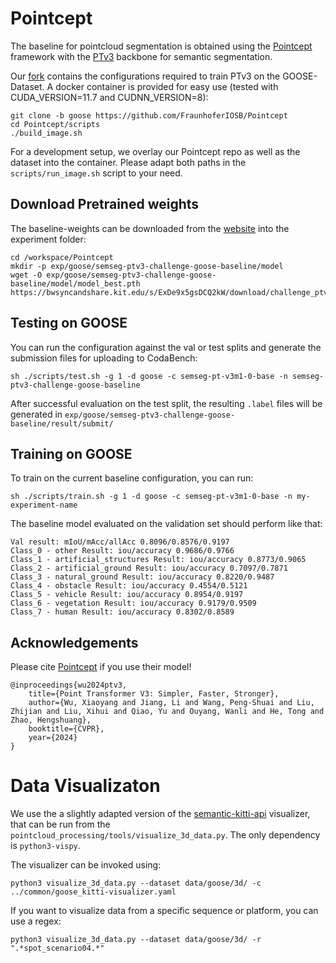# Pointcept

The baseline for pointcloud segmentation is obtained using the [Pointcept](https://github.com/Pointcept/Pointcept) framework with the [PTv3](https://github.com/Pointcept/PointTransformerV3) backbone for semantic segmentation.

Our [fork](https://github.com/FraunhoferIOSB/Pointcept) contains the configurations required to train PTv3 on the GOOSE-Dataset. A docker container is provided for easy use (tested with CUDA_VERSION=11.7 and CUDNN_VERSION=8):

```
git clone -b goose https://github.com/FraunhoferIOSB/Pointcept
cd Pointcept/scripts
./build_image.sh
```

For a development setup, we overlay our Pointcept repo as well as the dataset into the container. Please adapt both paths in the `scripts/run_image.sh` script to your need.

## Download Pretrained weights

The baseline-weights can be downloaded from the [website](https://bwsyncandshare.kit.edu/s/ExDe9x5gsDCQ2kW/download/challenge_ptv3.pth) into the experiment folder:

```
cd /workspace/Pointcept
mkdir -p exp/goose/semseg-ptv3-challenge-goose-baseline/model
wget -O exp/goose/semseg-ptv3-challenge-goose-baseline/model/model_best.pth https://bwsyncandshare.kit.edu/s/ExDe9x5gsDCQ2kW/download/challenge_ptv3.pth
```

## Testing on GOOSE

You can run the configuration against the val or test splits and generate the submission files for uploading to CodaBench:

```
sh ./scripts/test.sh -g 1 -d goose -c semseg-pt-v3m1-0-base -n semseg-ptv3-challenge-goose-baseline
```

After successful evaluation on the test split, the resulting `.label` files will be generated in `exp/goose/semseg-ptv3-challenge-goose-baseline/result/submit/`

## Training on GOOSE

To train on the current baseline configuration, you can run:

```
sh ./scripts/train.sh -g 1 -d goose -c semseg-pt-v3m1-0-base -n my-experiment-name
```

The baseline model evaluated on the validation set should perform like that: 

```
Val result: mIoU/mAcc/allAcc 0.8096/0.8576/0.9197
Class_0 - other Result: iou/accuracy 0.9686/0.9766
Class_1 - artificial_structures Result: iou/accuracy 0.8773/0.9065
Class_2 - artificial_ground Result: iou/accuracy 0.7097/0.7871
Class_3 - natural_ground Result: iou/accuracy 0.8220/0.9487
Class_4 - obstacle Result: iou/accuracy 0.4554/0.5121
Class_5 - vehicle Result: iou/accuracy 0.8954/0.9197
Class_6 - vegetation Result: iou/accuracy 0.9179/0.9509
Class_7 - human Result: iou/accuracy 0.8302/0.8589
```

## Acknowledgements

Please cite [Pointcept](https://github.com/Pointcept/Pointcept) if you use their model!

```
@inproceedings{wu2024ptv3,
    title={Point Transformer V3: Simpler, Faster, Stronger},
    author={Wu, Xiaoyang and Jiang, Li and Wang, Peng-Shuai and Liu, Zhijian and Liu, Xihui and Qiao, Yu and Ouyang, Wanli and He, Tong and Zhao, Hengshuang},
    booktitle={CVPR},
    year={2024}
}
```

# Data Visualizaton

We use the a slightly adapted version of the [semantic-kitti-api](https://github.com/PRBonn/semantic-kitti-api) visualizer, that can be run from the `pointcloud_processing/tools/visualize_3d_data.py`. The only dependency is `python3-vispy`.

The visualizer can be invoked using:
```
python3 visualize_3d_data.py --dataset data/goose/3d/ -c ../common/goose_kitti-visualizer.yaml
```

If you want to visualize data from a specific sequence or platform, you can use a regex:

```
python3 visualize_3d_data.py --dataset data/goose/3d/ -r ".*spot_scenario04.*"
```





